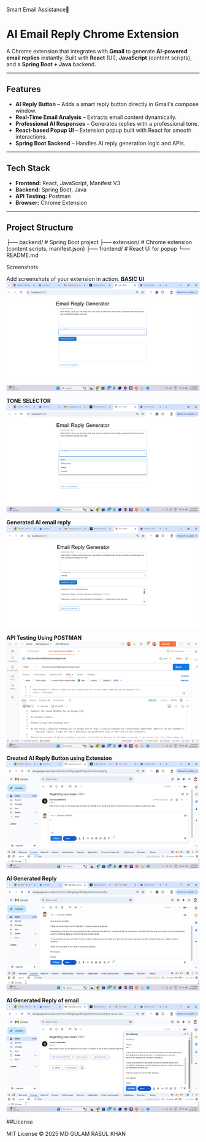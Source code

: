 Smart Email Assistance🚀

# AI Email Reply Chrome Extension

A Chrome extension that integrates with **Gmail** to generate **AI-powered email replies** instantly. Built with **React** (UI), **JavaScript** (content scripts), and a **Spring Boot + Java** backend.

---

## Features
- **AI Reply Button** – Adds a smart reply button directly in Gmail's compose window.
- **Real-Time Email Analysis** – Extracts email content dynamically.
- **Professional AI Responses** – Generates replies with a professional tone.
- **React-based Popup UI** – Extension popup built with React for smooth interactions.
- **Spring Boot Backend** – Handles AI reply generation logic and APIs.

---

## Tech Stack
- **Frontend:** React, JavaScript, Manifest V3
- **Backend:** Spring Boot, Java
- **API Testing:** Postman
- **Browser:** Chrome Extension

---

## Project Structure

├── backend/ # Spring Boot project
├── extension/ # Chrome extension (content scripts, manifest.json)
├── frontend/ # React UI for popup
└── README.md

Screenshots

Add screenshots of your extension in action.
**BASIC UI**
![image alt](https://github.com/mdgulamrasulkhan/-Smart-Email-Assistant/blob/18d5d7ae268f3a15742ab2cc23d1af7dd112e3a7/Screenshot%202025-09-01%20193531.png)



**TONE SELECTOR**
![image alt](https://github.com/mdgulamrasulkhan/-Smart-Email-Assistant/blob/912c6d2d3c03b6617e6c1be529e9c6e6ca8c4588/Screenshot%202025-09-01%20193546.png)



**Generated AI email reply**
![image alt](https://github.com/mdgulamrasulkhan/-Smart-Email-Assistant/blob/912c6d2d3c03b6617e6c1be529e9c6e6ca8c4588/Screenshot%202025-09-01%20193704.png)


**API Testing Using POSTMAN**
![image alt](https://github.com/mdgulamrasulkhan/-Smart-Email-Assistant/blob/912c6d2d3c03b6617e6c1be529e9c6e6ca8c4588/Screenshot%202025-09-01%20193736.png)


**Created AI Reply Button using Extension**
![image alt](https://github.com/mdgulamrasulkhan/-Smart-Email-Assistant/blob/912c6d2d3c03b6617e6c1be529e9c6e6ca8c4588/Screenshot%202025-09-01%20193825.png)


**AI Generated Reply**
![image alt](https://github.com/mdgulamrasulkhan/-Smart-Email-Assistant/blob/912c6d2d3c03b6617e6c1be529e9c6e6ca8c4588/Screenshot%202025-09-01%20193900.png)


**AI Generated Reply of email**
![image alt](https://github.com/mdgulamrasulkhan/-Smart-Email-Assistant/blob/912c6d2d3c03b6617e6c1be529e9c6e6ca8c4588/Screenshot%202025-09-01%20194157.png)



##License

MIT License © 2025 MD GULAM RASUL KHAN
